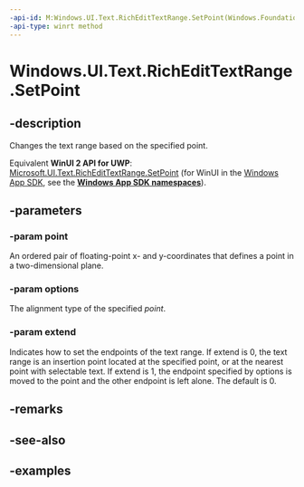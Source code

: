 ```yaml
---
-api-id: M:Windows.UI.Text.RichEditTextRange.SetPoint(Windows.Foundation.Point,Windows.UI.Text.PointOptions,System.Boolean)
-api-type: winrt method
---
```


<!-- Method syntax.
public void RichEditTextRange.SetPoint(Point point, PointOptions options, Boolean extend)
-->

# Windows.UI.Text.RichEditTextRange.SetPoint

## -description

Changes the text range based on the specified point.

Equivalent **WinUI 2 API for UWP**: [Microsoft.UI.Text.RichEditTextRange.SetPoint](/windows/winui/api/microsoft.ui.text.richedittextrange.setpoint) (for WinUI in the [Windows App SDK](/windows/apps/windows-app-sdk/), see the **[Windows App SDK namespaces](/windows/windows-app-sdk/api/winrt/)**).

## -parameters
### -param point

An ordered pair of floating-point x- and y-coordinates that defines a point in a two-dimensional plane.

### -param options

The alignment type of the specified _point_.

### -param extend

Indicates how to set the endpoints of the text range. If extend is 0, the text range is an insertion point located at the specified point, or at the nearest point with selectable text. If extend is 1, the endpoint specified by options is moved to the point and the other endpoint is left alone. The default is 0.

## -remarks

## -see-also

## -examples


